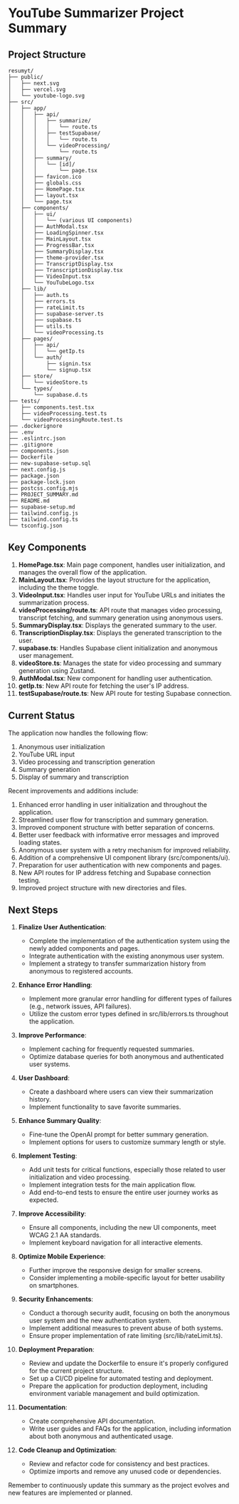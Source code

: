 # YouTube Summarizer Project Summary

## Project Structure

```
resumyt/
├── public/
│   ├── next.svg
│   ├── vercel.svg
│   └── youtube-logo.svg
├── src/
│   ├── app/
│   │   ├── api/
│   │   │   ├── summarize/
│   │   │   │   └── route.ts
│   │   │   ├── testSupabase/
│   │   │   │   └── route.ts
│   │   │   └── videoProcessing/
│   │   │       └── route.ts
│   │   ├── summary/
│   │   │   └── [id]/
│   │   │       └── page.tsx
│   │   ├── favicon.ico
│   │   ├── globals.css
│   │   ├── HomePage.tsx
│   │   ├── layout.tsx
│   │   └── page.tsx
│   ├── components/
│   │   ├── ui/
│   │   │   └── (various UI components)
│   │   ├── AuthModal.tsx
│   │   ├── LoadingSpinner.tsx
│   │   ├── MainLayout.tsx
│   │   ├── ProgressBar.tsx
│   │   ├── SummaryDisplay.tsx
│   │   ├── theme-provider.tsx
│   │   ├── TranscriptDisplay.tsx
│   │   ├── TranscriptionDisplay.tsx
│   │   ├── VideoInput.tsx
│   │   └── YouTubeLogo.tsx
│   ├── lib/
│   │   ├── auth.ts
│   │   ├── errors.ts
│   │   ├── rateLimit.ts
│   │   ├── supabase-server.ts
│   │   ├── supabase.ts
│   │   ├── utils.ts
│   │   └── videoProcessing.ts
│   ├── pages/
│   │   ├── api/
│   │   │   └── getIp.ts
│   │   └── auth/
│   │       ├── signin.tsx
│   │       └── signup.tsx
│   ├── store/
│   │   └── videoStore.ts
│   └── types/
│       └── supabase.d.ts
├── tests/
│   ├── components.test.tsx
│   ├── videoProcessing.test.ts
│   └── videoProcessingRoute.test.ts
├── .dockerignore
├── .env
├── .eslintrc.json
├── .gitignore
├── components.json
├── Dockerfile
├── new-supabase-setup.sql
├── next.config.js
├── package.json
├── package-lock.json
├── postcss.config.mjs
├── PROJECT_SUMMARY.md
├── README.md
├── supabase-setup.md
├── tailwind.config.js
├── tailwind.config.ts
└── tsconfig.json
```

## Key Components

1. **HomePage.tsx**: Main page component, handles user initialization, and manages the overall flow of the application.
2. **MainLayout.tsx**: Provides the layout structure for the application, including the theme toggle.
3. **VideoInput.tsx**: Handles user input for YouTube URLs and initiates the summarization process.
4. **videoProcessing/route.ts**: API route that manages video processing, transcript fetching, and summary generation using anonymous users.
5. **SummaryDisplay.tsx**: Displays the generated summary to the user.
6. **TranscriptionDisplay.tsx**: Displays the generated transcription to the user.
7. **supabase.ts**: Handles Supabase client initialization and anonymous user management.
8. **videoStore.ts**: Manages the state for video processing and summary generation using Zustand.
9. **AuthModal.tsx**: New component for handling user authentication.
10. **getIp.ts**: New API route for fetching the user's IP address.
11. **testSupabase/route.ts**: New API route for testing Supabase connection.

## Current Status

The application now handles the following flow:
1. Anonymous user initialization
2. YouTube URL input
3. Video processing and transcription generation
4. Summary generation
5. Display of summary and transcription

Recent improvements and additions include:
1. Enhanced error handling in user initialization and throughout the application.
2. Streamlined user flow for transcription and summary generation.
3. Improved component structure with better separation of concerns.
4. Better user feedback with informative error messages and improved loading states.
5. Anonymous user system with a retry mechanism for improved reliability.
6. Addition of a comprehensive UI component library (src/components/ui).
7. Preparation for user authentication with new components and pages.
8. New API routes for IP address fetching and Supabase connection testing.
9. Improved project structure with new directories and files.

## Next Steps

1. **Finalize User Authentication**:
   - Complete the implementation of the authentication system using the newly added components and pages.
   - Integrate authentication with the existing anonymous user system.
   - Implement a strategy to transfer summarization history from anonymous to registered accounts.

2. **Enhance Error Handling**:
   - Implement more granular error handling for different types of failures (e.g., network issues, API failures).
   - Utilize the custom error types defined in src/lib/errors.ts throughout the application.

3. **Improve Performance**:
   - Implement caching for frequently requested summaries.
   - Optimize database queries for both anonymous and authenticated user systems.

4. **User Dashboard**:
   - Create a dashboard where users can view their summarization history.
   - Implement functionality to save favorite summaries.

5. **Enhance Summary Quality**:
   - Fine-tune the OpenAI prompt for better summary generation.
   - Implement options for users to customize summary length or style.

6. **Implement Testing**:
   - Add unit tests for critical functions, especially those related to user initialization and video processing.
   - Implement integration tests for the main application flow.
   - Add end-to-end tests to ensure the entire user journey works as expected.

7. **Improve Accessibility**:
   - Ensure all components, including the new UI components, meet WCAG 2.1 AA standards.
   - Implement keyboard navigation for all interactive elements.

8. **Optimize Mobile Experience**:
   - Further improve the responsive design for smaller screens.
   - Consider implementing a mobile-specific layout for better usability on smartphones.

9. **Security Enhancements**:
   - Conduct a thorough security audit, focusing on both the anonymous user system and the new authentication system.
   - Implement additional measures to prevent abuse of both systems.
   - Ensure proper implementation of rate limiting (src/lib/rateLimit.ts).

10. **Deployment Preparation**:
    - Review and update the Dockerfile to ensure it's properly configured for the current project structure.
    - Set up a CI/CD pipeline for automated testing and deployment.
    - Prepare the application for production deployment, including environment variable management and build optimization.

11. **Documentation**:
    - Create comprehensive API documentation.
    - Write user guides and FAQs for the application, including information about both anonymous and authenticated usage.

12. **Code Cleanup and Optimization**:
    - Review and refactor code for consistency and best practices.
    - Optimize imports and remove any unused code or dependencies.

Remember to continuously update this summary as the project evolves and new features are implemented or planned.
